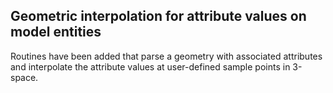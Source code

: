 ## Geometric interpolation for attribute values on model entities

Routines have been added that parse a geometry with associated attributes and
interpolate the attribute values at user-defined sample points in 3-space.
